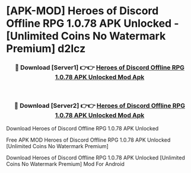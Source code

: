 # [APK-MOD] Heroes of Discord  Offline RPG 1.0.78 APK Unlocked - [Unlimited Coins No Watermark Premium] d2lcz



<div align="center">
<h3>🔴 Download [Server1] 👉👉 <a href="https://momento.my/?title=Heroes_of_Discord__Offline_RPG_1.0.78_APK_Unlocked">Heroes of Discord  Offline RPG 1.0.78 APK Unlocked Mod Apk</a></h3><br>

<h3>🔴 Download [Server2] 👉👉 <a href="https://momento.my/?title=Heroes_of_Discord__Offline_RPG_1.0.78_APK_Unlocked">Heroes of Discord  Offline RPG 1.0.78 APK Unlocked Mod Apk</a></h3>
</div>



Download Heroes of Discord  Offline RPG 1.0.78 APK Unlocked 

Free APK MOD Heroes of Discord  Offline RPG 1.0.78 APK Unlocked [Unlimited Coins No Watermark Premium]

Download Heroes of Discord  Offline RPG 1.0.78 APK Unlocked [Unlimited Coins No Watermark Premium] Mod For Android
